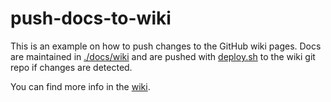 # push-docs-to-wiki

This is an example on how to push changes to the GitHub wiki pages. Docs are maintained in [./docs/wiki](https://github.com/xtreamwayz/push-docs-to-wiki-poc/tree/master/docs/wiki) and are pushed with [deploy.sh](https://github.com/xtreamwayz/push-docs-to-wiki-poc/blob/master/docs/deploy.sh) to the wiki git repo if changes are detected.

You can find more info in the [wiki](https://github.com/xtreamwayz/push-docs-to-wiki-poc/wiki).
